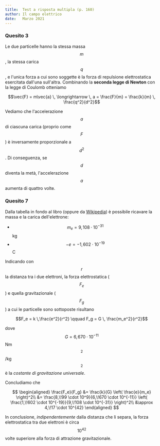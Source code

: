 ```yaml
---
title:  Test a risposta multipla (p. 160)
author: Il campo elettrico
date:   Marzo 2021
---
```


### Quesito 3 ###

Le due particelle hanno la stessa massa $$m$$, la stessa carica $$q$$, e l'unica forza a cui sono soggette è la forza di repulsione elettrostatica esercitata dall'una sull'altra. Combinando la **seconda legge di Newton** con la legge di Coulomb otteniamo

$$\vec{F} = m\vec{a} \, \longrightarrow \, a = \frac{F}{m} = \frac{k}{m} \, \frac{q^2}{d^2}$$

Vediamo che l'accelerazione $$a$$ di ciascuna carica (proprio come $$F$$) è inversamente proporzionale a $$d^2$$. Di conseguenza, se $$d$$ diventa la metà, l'accelerazione $$a$$ aumenta di quattro volte.

### Quesito 7 ###

Dalla tabella in fondo al libro (oppure da [Wikipedia](https://it.wikipedia.org/wiki/Elettrone)) è possibile ricavare la massa e la carica dell'elettrone:

* $$m_e = 9,\!108 \cdot 10^{-31}$$ kg
* $$-e = -1,\!602 \cdot 10^{-19}$$ C

Indicando con $$r$$ la distanza tra i due elettroni, la forza elettrostatica ($$F_e$$) e quella gravitazionale ($$F_g$$) a cui le particelle sono sottoposte risultano 

$$F_e = k \,\frac{e^2}{r^2} \qquad F_g = G \, \frac{m_e^2}{r^2}$$

dove $$G = 6,\!670 \cdot 10^{-11}$$ Nm$$^2$$/kg$$^2$$ è la *costante di gravitazione universale*.

Concludiamo che

$$
\begin{aligned}
\frac{F_e}{F_g} &= \frac{k}{G} \left( \frac{e}{m_e} \right)^2\\
                &= \frac{8,\!99 \cdot 10^9}{6,\!670 \cdot 10^{-11}} \left( \frac{1,\!602 \cdot 10^{-19}}{9,\!108 \cdot 10^{-31}} \right)^2\\
                &\approx 4,\!17 \cdot 10^{42}
\end{aligned}
$$

In conclusione, *indipendentemente* dalla distanza che li separa, la forza elettrostatica tra due elettroni è circa $$10^{42}$$ volte superiore alla forza di attrazione gravitazionale.

